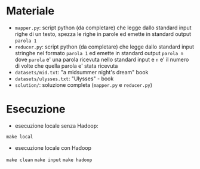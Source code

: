 
# Materiale

* `mapper.py`: script python (da completare) che legge dallo standard input righe di un testo, spezza le righe in parole ed emette in standard output `parola 1`
* `reducer.py`: script python (da completare) che legge dallo standard input stringhe nel formato `parola 1` ed emette in standard output `parola n` dove `parola` e' una parola ricevuta nello standard input e `n` e' il numero di volte che quella parola e' stata ricevuta
* `datasets/mid.txt`: "a midsummer night's dream" book
* `datasets/ulysses.txt`: "Ulysses" - book 
* `solution/`: soluzione completa (`mapper.py` e `reducer.py`)

# Esecuzione

* esecuzione locale senza Hadoop:

`make local`

* esecuzione locale con Hadoop

`make clean`
`make input`
`make hadoop`
